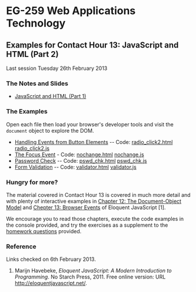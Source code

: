# EG-259 Web Applications Technology

## Examples for Contact Hour 13: JavaScript and HTML (Part 2)

Last session Tuesday 26th February 2013

### The Notes and Slides

* [JavaScript and HTML (Part 1)](http://www.cpjobling.me/dokuwiki/eg-259:lecture9)


### The Examples

Open each file then load your browser's developer tools and visit the <code>document</code> object to explore the DOM.

* [Handling Events from Button Elements](radio_click2.html) -- Code: [radio_click2.html](https://github.com/cpjobling/eg-259-vm/blob/master/web/eg-259/examples/lecture9/radio_click2.html) [radio_click2.js](https://github.com/cpjobling/eg-259-vm/blob/master/web/eg-259/examples/lecture9/radio_click2.js)
* [The Focus Event](nochange.html) - Code: [nochange.html](https://github.com/cpjobling/eg-259-vm/blob/master/web/eg-259/examples/lecture9/nochange.html) [nochange.js](https://github.com/cpjobling/eg-259-vm/blob/master/web/eg-259/examples/lecture9/nochange.js)
* [Password Check](pswd_chk.html) -- Code: [pswd_chk.html](https://github.com/cpjobling/eg-259-vm/blob/master/web/eg-259/examples/lecture9/pswd_chk.html) [pswd_chk.js](https://github.com/cpjobling/eg-259-vm/blob/master/web/eg-259/examples/lecture9/pswd_chk.js)
* [Form Validation](validator.html) -- Code: [validator.html](https://github.com/cpjobling/eg-259-vm/blob/master/web/eg-259/examples/lecture9/validator.html) [validator.js](https://github.com/cpjobling/eg-259-vm/blob/master/web/eg-259/examples/lecture9/validator.js)


### Hungry for more?

The material covered in Contact Hour 13 is covered in much more detail and with plenty of interactive examples in [Chapter 12: The Document-Object Model](http://eloquentjavascript.net/chapter12.html) and [Chepter 13: Browser Events](http://eloquentjavascript.net/chapter12.html) of Eloquent JavaScript [1].

We encourage you to read those chapters, execute the code examples in the console provided, and try the exercises as a supplement to the [homework questions](http://www.cpjobling.me/dokuwiki/eg-259:homework:11) provided.

### Reference

Links checked on 6th February 2013.

1. Marijn Havebeke, *Eloquent JavaScript: A Modern Introduction to Programming*. No Starch Press, 2011. Free online version: URL <http://eloquentjavascript.net/>.
